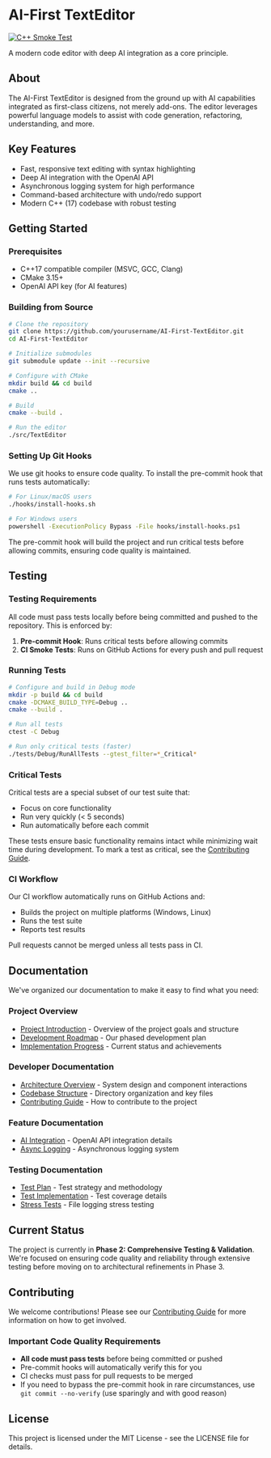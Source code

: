 # AI-First TextEditor

[![C++ Smoke Test](https://github.com/yourusername/AI-First-TextEditor/actions/workflows/smoke-test.yml/badge.svg)](https://github.com/yourusername/AI-First-TextEditor/actions/workflows/smoke-test.yml)

A modern code editor with deep AI integration as a core principle.

## About

The AI-First TextEditor is designed from the ground up with AI capabilities integrated as first-class citizens, not merely add-ons. The editor leverages powerful language models to assist with code generation, refactoring, understanding, and more.

## Key Features

- Fast, responsive text editing with syntax highlighting
- Deep AI integration with the OpenAI API
- Asynchronous logging system for high performance
- Command-based architecture with undo/redo support
- Modern C++ (17) codebase with robust testing

## Getting Started

### Prerequisites

- C++17 compatible compiler (MSVC, GCC, Clang)
- CMake 3.15+
- OpenAI API key (for AI features)

### Building from Source

```bash
# Clone the repository
git clone https://github.com/yourusername/AI-First-TextEditor.git
cd AI-First-TextEditor

# Initialize submodules
git submodule update --init --recursive

# Configure with CMake
mkdir build && cd build
cmake ..

# Build
cmake --build .

# Run the editor
./src/TextEditor
```

### Setting Up Git Hooks

We use git hooks to ensure code quality. To install the pre-commit hook that runs tests automatically:

```bash
# For Linux/macOS users
./hooks/install-hooks.sh

# For Windows users
powershell -ExecutionPolicy Bypass -File hooks/install-hooks.ps1
```

The pre-commit hook will build the project and run critical tests before allowing commits, ensuring code quality is maintained.

## Testing

### Testing Requirements

All code must pass tests locally before being committed and pushed to the repository. This is enforced by:

1. **Pre-commit Hook**: Runs critical tests before allowing commits
2. **CI Smoke Tests**: Runs on GitHub Actions for every push and pull request

### Running Tests

```bash
# Configure and build in Debug mode
mkdir -p build && cd build
cmake -DCMAKE_BUILD_TYPE=Debug ..
cmake --build .

# Run all tests
ctest -C Debug

# Run only critical tests (faster)
./tests/Debug/RunAllTests --gtest_filter=*_Critical*
```

### Critical Tests

Critical tests are a special subset of our test suite that:
- Focus on core functionality
- Run very quickly (< 5 seconds)
- Run automatically before each commit

These tests ensure basic functionality remains intact while minimizing wait time during development. To mark a test as critical, see the [Contributing Guide](docs/development/CONTRIBUTING.md#critical-tests).

### CI Workflow

Our CI workflow automatically runs on GitHub Actions and:
- Builds the project on multiple platforms (Windows, Linux)
- Runs the test suite
- Reports test results

Pull requests cannot be merged unless all tests pass in CI.

## Documentation

We've organized our documentation to make it easy to find what you need:

### Project Overview

- [Project Introduction](docs/project/README.md) - Overview of the project goals and structure
- [Development Roadmap](docs/project/ROADMAP.md) - Our phased development plan
- [Implementation Progress](docs/project/PROGRESS.md) - Current status and achievements

### Developer Documentation

- [Architecture Overview](docs/development/ARCHITECTURE.md) - System design and component interactions
- [Codebase Structure](docs/development/CODEBASE_STRUCTURE.md) - Directory organization and key files
- [Contributing Guide](docs/development/CONTRIBUTING.md) - How to contribute to the project

### Feature Documentation

- [AI Integration](docs/features/ai_integration.md) - OpenAI API integration details
- [Async Logging](docs/features/async_logging.md) - Asynchronous logging system

### Testing Documentation

- [Test Plan](docs/testing/TEST_PLAN.md) - Test strategy and methodology
- [Test Implementation](docs/testing/IMPLEMENTATION.md) - Test coverage details
- [Stress Tests](docs/testing/stress_tests/file_logging.md) - File logging stress testing

## Current Status

The project is currently in **Phase 2: Comprehensive Testing & Validation**. We're focused on ensuring code quality and reliability through extensive testing before moving on to architectural refinements in Phase 3.

## Contributing

We welcome contributions! Please see our [Contributing Guide](docs/development/CONTRIBUTING.md) for more information on how to get involved.

### Important Code Quality Requirements

- **All code must pass tests** before being committed or pushed
- Pre-commit hooks will automatically verify this for you
- CI checks must pass for pull requests to be merged
- If you need to bypass the pre-commit hook in rare circumstances, use `git commit --no-verify` (use sparingly and with good reason)

## License

This project is licensed under the MIT License - see the LICENSE file for details. 